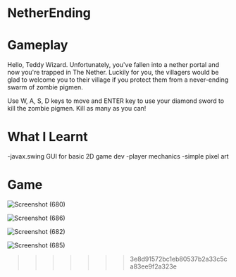 # NetherEnding
# Gameplay

Hello, Teddy Wizard. Unfortunately, you've fallen into a nether portal and now you're trapped in The Nether. Luckily for you, the villagers would be glad to welcome you to their village if you protect them from a never-ending swarm of zombie pigmen. 

Use W, A, S, D keys to move and ENTER key to use your diamond sword to kill the zombie pigmen. Kill as many as you can!

# What I Learnt
-javax.swing GUI for basic 2D game dev
-player mechanics
-simple pixel art

# Game 
![Screenshot (680)](https://user-images.githubusercontent.com/63420202/167183367-a2ad116b-3f13-4005-88df-80b9283a9d9d.png)

![Screenshot (686)](https://user-images.githubusercontent.com/63420202/167183760-4b88486e-5501-43f5-9f44-3cfb0c4b550e.png)

![Screenshot (682)](https://user-images.githubusercontent.com/63420202/167183830-bf2784dc-57f7-4da5-ba02-c7f0d2a489c9.png)

![Screenshot (685)](https://user-images.githubusercontent.com/63420202/167184293-fe144235-b7b4-4d27-a532-e1395199b474.png)
>>>>>>> 3e8d91572bc1eb80537b2a33c5ca83ee9f2a323e
